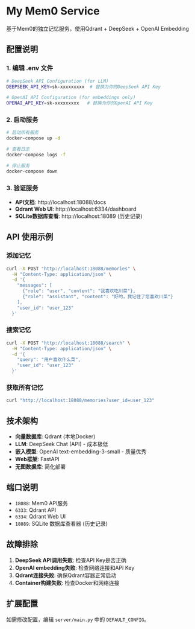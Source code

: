# My Mem0 Service

基于Mem0的独立记忆服务，使用Qdrant + DeepSeek + OpenAI Embedding

## 配置说明

### 1. 编辑 .env 文件
```bash
# DeepSeek API Configuration (for LLM)
DEEPSEEK_API_KEY=sk-xxxxxxxxx  # 替换为你的DeepSeek API Key

# OpenAI API Configuration (for embeddings only)
OPENAI_API_KEY=sk-xxxxxxxxx   # 替换为你的OpenAI API Key
```

### 2. 启动服务
```bash
# 启动所有服务
docker-compose up -d

# 查看日志
docker-compose logs -f

# 停止服务
docker-compose down
```

### 3. 验证服务
- **API文档**: http://localhost:18088/docs
- **Qdrant Web UI**: http://localhost:6334/dashboard
- **SQLite数据库查看**: http://localhost:18089 (历史记录)

## API 使用示例

### 添加记忆
```bash
curl -X POST "http://localhost:18088/memories" \
  -H "Content-Type: application/json" \
  -d '{
    "messages": [
      {"role": "user", "content": "我喜欢吃川菜"},
      {"role": "assistant", "content": "好的，我记住了您喜欢川菜"}
    ],
    "user_id": "user_123"
  }'
```

### 搜索记忆
```bash
curl -X POST "http://localhost:18088/search" \
  -H "Content-Type: application/json" \
  -d '{
    "query": "用户喜欢什么菜",
    "user_id": "user_123"
  }'
```

### 获取所有记忆
```bash
curl "http://localhost:18088/memories?user_id=user_123"
```

## 技术架构

- **向量数据库**: Qdrant (本地Docker)
- **LLM**: DeepSeek Chat (API) - 成本极低
- **嵌入模型**: OpenAI text-embedding-3-small - 质量优秀
- **Web框架**: FastAPI
- **无图数据库**: 简化部署

## 端口说明

- `18088`: Mem0 API服务
- `6333`: Qdrant API
- `6334`: Qdrant Web UI
- `18089`: SQLite 数据库查看器 (历史记录)

## 故障排除

1. **DeepSeek API调用失败**: 检查API Key是否正确
2. **OpenAI embedding失败**: 检查网络连接和API Key
3. **Qdrant连接失败**: 确保Qdrant容器正常启动
4. **Container构建失败**: 检查Docker和网络连接

## 扩展配置

如需修改配置，编辑 `server/main.py` 中的 `DEFAULT_CONFIG`。